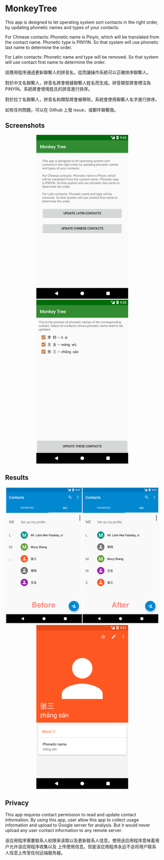 # MonkeyTree

This app is designed to let operating system sort contacts in the right order,
by updating phonetic names and types of your contacts.

For Chinese contacts: Phonetic name is Pinyin, which will be translated from the
contact name. Phonetic type is PINYIN. So that system will use phonetic last
name to determine the order.

For Latin contacts: Phonetic name and type will be removed. So that system will
use contact first name to determine the order.

該應用程序通過更新聯繫人的拼音名，從而讓操作系統可以正確排序聯繫人。

對於中文名聯繫人，拼音名將會根據聯繫人姓名而生成。拼音類型將會標注為 PINYIN。系統將會使用姓氏的拼音進行排序。

對於拉丁名聯繫人，拼音名和類型將會被移除。系統會使用聯繫人名字進行排序。

如有任何問題，可以在 Github 上發 issue，或郵件聯繫我。

## Screenshots

<p align="center">
  <img width="300" src="screenshots/screenshot_phone_5x.png?raw=true" title="Main Screen" alt="Main Screen" />
  <img width="300" src="screenshots/screenshot_phone_5x_confirm.png?raw=true" title="Confirm Screen" alt="Confirm Screen" />
</p>

## Results

<p align="center">
  <img width="600" src="screenshots/screenshot_phone_5x_contact.png?raw=true" title="Contact" alt="Contact" />
  <img width="300" src="screenshots/screenshot_phone_5x_contact_detail.png?raw=true" title="Contact Detail" alt="Contact Detail" />
</p>

## Privacy

This app requires contact permission to read and update contact information. By
using this app, user allow this app to collect usage information and upload to
Google server for analysis. But it would never upload any user contact
information to any remote server.

该应用程序需要联系人权限来读取以及更新联系人信息。使用该应用程序意味着用户允许该应用程序收集以及
上传使用信息。但是该应用程序永远不会将用户联系人信息上传至任何远端服务器。
